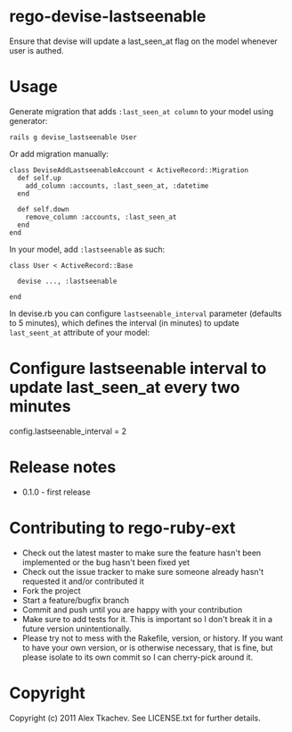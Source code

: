 # rego-devise-lastseenable

Ensure that devise will update a last_seen_at flag on the model whenever user is authed.

# Usage

Generate migration that adds `:last_seen_at column` to your model using generator:


    rails g devise_lastseenable User


Or add migration manually:

    class DeviseAddLastseenableAccount < ActiveRecord::Migration
      def self.up
        add_column :accounts, :last_seen_at, :datetime
      end

      def self.down
        remove_column :accounts, :last_seen_at
      end
    end


In your model, add `:lastseenable` as such:

    class User < ActiveRecord::Base

      devise ..., :lastseenable

    end


In devise.rb you can configure `lastseenable_interval` parameter (defaults to 5 minutes), which defines the interval (in minutes) to update `last_seent_at` attribute of your model:

  # Configure lastseenable interval to update last_seen_at every two minutes
  config.lastseenable_interval = 2


# Release notes

* 0.1.0 - first release

# Contributing to rego-ruby-ext

* Check out the latest master to make sure the feature hasn't been implemented or the bug hasn't been fixed yet
* Check out the issue tracker to make sure someone already hasn't requested it and/or contributed it
* Fork the project
* Start a feature/bugfix branch
* Commit and push until you are happy with your contribution
* Make sure to add tests for it. This is important so I don't break it in a future version unintentionally.
* Please try not to mess with the Rakefile, version, or history. If you want to have your own version, or is otherwise necessary, that is fine, but please isolate to its own commit so I can cherry-pick around it.

# Copyright

Copyright (c) 2011 Alex Tkachev. See LICENSE.txt for
further details.

